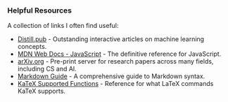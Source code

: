 ### Helpful Resources

A collection of links I often find useful:

*   [Distill.pub](https://distill.pub/) - Outstanding interactive articles on machine learning concepts.
*   [MDN Web Docs - JavaScript](https://developer.mozilla.org/en-US/docs/Web/JavaScript) - The definitive reference for JavaScript.
*   [arXiv.org](https://arxiv.org/) - Pre-print server for research papers across many fields, including CS and AI.
*   [Markdown Guide](https://www.markdownguide.org/) - A comprehensive guide to Markdown syntax.
*   [KaTeX Supported Functions](https://katex.org/docs/supported.html) - Reference for what LaTeX commands KaTeX supports.

